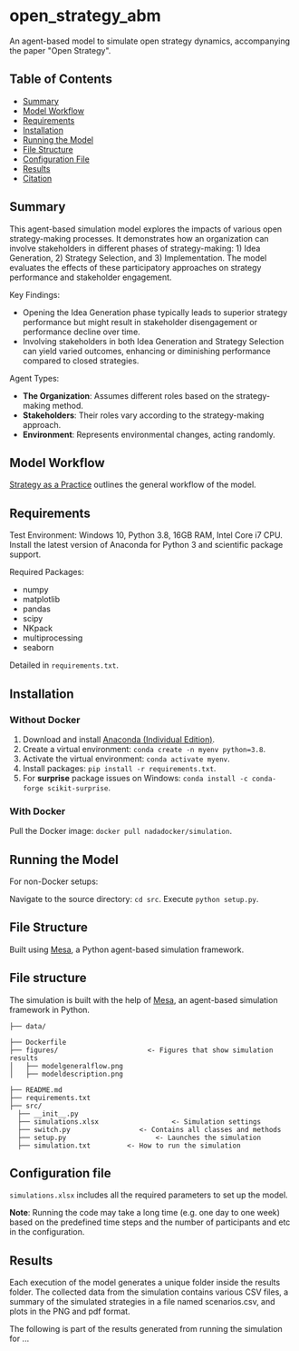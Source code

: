# open_strategy_abm
An agent-based model to simulate open strategy dynamics, accompanying the paper "Open Strategy".

## Table of Contents

- [Summary](#summary)
- [Model Workflow](#model-workflow)
- [Requirements](#requirements)
- [Installation](#installation)
- [Running the Model](#running-the-model)
- [File Structure](#file-structure)
- [Configuration File](#configuration-file)
- [Results](#results)
- [Citation](#citation)

## Summary
This agent-based simulation model explores the impacts of various open strategy-making processes. It demonstrates how an organization can involve stakeholders in different phases of strategy-making: 1) Idea Generation, 2) Strategy Selection, and 3) Implementation. The model evaluates the effects of these participatory approaches on strategy performance and stakeholder engagement.

Key Findings:
- Opening the Idea Generation phase typically leads to superior strategy performance but might result in stakeholder disengagement or performance decline over time.
- Involving stakeholders in both Idea Generation and Strategy Selection can yield varied outcomes, enhancing or diminishing performance compared to closed strategies.

Agent Types:
- **The Organization**: Assumes different roles based on the strategy-making method.
- **Stakeholders**: Their roles vary according to the strategy-making approach.
- **Environment**: Represents environmental changes, acting randomly.

## Model Workflow
[Strategy as a Practice]([https://github.com/alibanihashemi/open_strategy_abm/issues/1#issue-2069867436](https://github.com/alibanihashemi/open_strategy_abm/issues/1#issuecomment-1880536219)) outlines the general workflow of the model.

## Requirements
Test Environment: Windows 10, Python 3.8, 16GB RAM, Intel Core i7 CPU. Install the latest version of Anaconda for Python 3 and scientific package support.

Required Packages:
- numpy
- matplotlib
- pandas
- scipy
- NKpack
- multiprocessing
- seaborn

Detailed in `requirements.txt`.

## Installation

### Without Docker
1. Download and install [Anaconda (Individual Edition)](https://www.anaconda.com/products/individual-d).
2. Create a virtual environment: `conda create -n myenv python=3.8`.
3. Activate the virtual environment: `conda activate myenv`.
4. Install packages: `pip install -r requirements.txt`.
5. For **surprise** package issues on Windows: `conda install -c conda-forge scikit-surprise`.

### With Docker
Pull the Docker image: `docker pull nadadocker/simulation`.

## Running the Model
For non-Docker setups:

Navigate to the source directory: `cd src`.
Execute `python setup.py`.

## File Structure
Built using [Mesa](https://github.com/projectmesa/mesa), a Python agent-based simulation framework.




## File structure
The simulation is built with the help of [Mesa](https://github.com/projectmesa/mesa), an agent-based simulation framework in Python.
```
├── data/

├── Dockerfile
├── figures/                      <- Figures that show simulation results
│   ├── modelgeneralflow.png
│   ├── modeldescription.png

├── README.md
├── requirements.txt
├── src/
  ├── __init__.py
  ├── simulations.xlsx                  <- Simulation settings
  ├── switch.py                 <- Contains all classes and methods
  ├── setup.py                      <- Launches the simulation
  ├── simulation.txt         <- How to run the simulation
```


## Configuration file
`simulations.xlsx` includes all the required parameters to set up the model.


**Note**: Running the code may take a long time (e.g. one day to one week) based on the predefined time steps and the number of participants and etc in the configuration. 


## Results
Each execution of the model generates a unique folder inside the results folder. The collected data from the simulation contains various CSV files, a summary of the simulated strategies in a file named scenarios.csv, and plots in the PNG and pdf format.


The following is part of the results generated from running the simulation for ...



